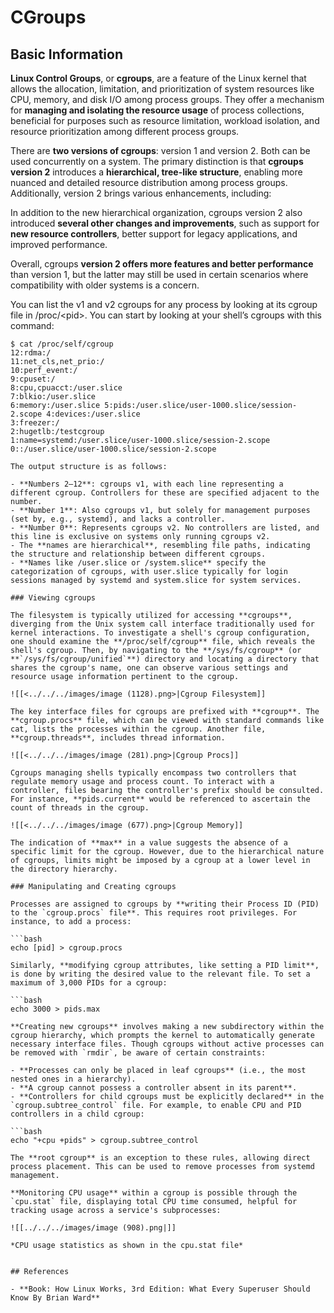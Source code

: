 # CGroups


## Basic Information

**Linux Control Groups**, or **cgroups**, are a feature of the Linux kernel that allows the allocation, limitation, and prioritization of system resources like CPU, memory, and disk I/O among process groups. They offer a mechanism for **managing and isolating the resource usage** of process collections, beneficial for purposes such as resource limitation, workload isolation, and resource prioritization among different process groups.

There are **two versions of cgroups**: version 1 and version 2. Both can be used concurrently on a system. The primary distinction is that **cgroups version 2** introduces a **hierarchical, tree-like structure**, enabling more nuanced and detailed resource distribution among process groups. Additionally, version 2 brings various enhancements, including:

In addition to the new hierarchical organization, cgroups version 2 also introduced **several other changes and improvements**, such as support for **new resource controllers**, better support for legacy applications, and improved performance.

Overall, cgroups **version 2 offers more features and better performance** than version 1, but the latter may still be used in certain scenarios where compatibility with older systems is a concern.

You can list the v1 and v2 cgroups for any process by looking at its cgroup file in /proc/\<pid>. You can start by looking at your shell’s cgroups with this command:

```shell-session
$ cat /proc/self/cgroup
12:rdma:/
11:net_cls,net_prio:/
10:perf_event:/
9:cpuset:/
8:cpu,cpuacct:/user.slice
7:blkio:/user.slice
6:memory:/user.slice 5:pids:/user.slice/user-1000.slice/session-2.scope 4:devices:/user.slice
3:freezer:/
2:hugetlb:/testcgroup
1:name=systemd:/user.slice/user-1000.slice/session-2.scope
0::/user.slice/user-1000.slice/session-2.scope
```
```
The output structure is as follows:

- **Numbers 2–12**: cgroups v1, with each line representing a different cgroup. Controllers for these are specified adjacent to the number.
- **Number 1**: Also cgroups v1, but solely for management purposes (set by, e.g., systemd), and lacks a controller.
- **Number 0**: Represents cgroups v2. No controllers are listed, and this line is exclusive on systems only running cgroups v2.
- The **names are hierarchical**, resembling file paths, indicating the structure and relationship between different cgroups.
- **Names like /user.slice or /system.slice** specify the categorization of cgroups, with user.slice typically for login sessions managed by systemd and system.slice for system services.

### Viewing cgroups

The filesystem is typically utilized for accessing **cgroups**, diverging from the Unix system call interface traditionally used for kernel interactions. To investigate a shell's cgroup configuration, one should examine the **/proc/self/cgroup** file, which reveals the shell's cgroup. Then, by navigating to the **/sys/fs/cgroup** (or **`/sys/fs/cgroup/unified`**) directory and locating a directory that shares the cgroup's name, one can observe various settings and resource usage information pertinent to the cgroup.

![[<../../../images/image (1128).png>|Cgroup Filesystem]]

The key interface files for cgroups are prefixed with **cgroup**. The **cgroup.procs** file, which can be viewed with standard commands like cat, lists the processes within the cgroup. Another file, **cgroup.threads**, includes thread information.

![[<../../../images/image (281).png>|Cgroup Procs]]

Cgroups managing shells typically encompass two controllers that regulate memory usage and process count. To interact with a controller, files bearing the controller's prefix should be consulted. For instance, **pids.current** would be referenced to ascertain the count of threads in the cgroup.

![[<../../../images/image (677).png>|Cgroup Memory]]

The indication of **max** in a value suggests the absence of a specific limit for the cgroup. However, due to the hierarchical nature of cgroups, limits might be imposed by a cgroup at a lower level in the directory hierarchy.

### Manipulating and Creating cgroups

Processes are assigned to cgroups by **writing their Process ID (PID) to the `cgroup.procs` file**. This requires root privileges. For instance, to add a process:

```bash
echo [pid] > cgroup.procs
```
```
Similarly, **modifying cgroup attributes, like setting a PID limit**, is done by writing the desired value to the relevant file. To set a maximum of 3,000 PIDs for a cgroup:

```bash
echo 3000 > pids.max
```
```
**Creating new cgroups** involves making a new subdirectory within the cgroup hierarchy, which prompts the kernel to automatically generate necessary interface files. Though cgroups without active processes can be removed with `rmdir`, be aware of certain constraints:

- **Processes can only be placed in leaf cgroups** (i.e., the most nested ones in a hierarchy).
- **A cgroup cannot possess a controller absent in its parent**.
- **Controllers for child cgroups must be explicitly declared** in the `cgroup.subtree_control` file. For example, to enable CPU and PID controllers in a child cgroup:

```bash
echo "+cpu +pids" > cgroup.subtree_control
```
```
The **root cgroup** is an exception to these rules, allowing direct process placement. This can be used to remove processes from systemd management.

**Monitoring CPU usage** within a cgroup is possible through the `cpu.stat` file, displaying total CPU time consumed, helpful for tracking usage across a service's subprocesses:

![[../../../images/image (908).png|]]

*CPU usage statistics as shown in the cpu.stat file*


## References

- **Book: How Linux Works, 3rd Edition: What Every Superuser Should Know By Brian Ward**



